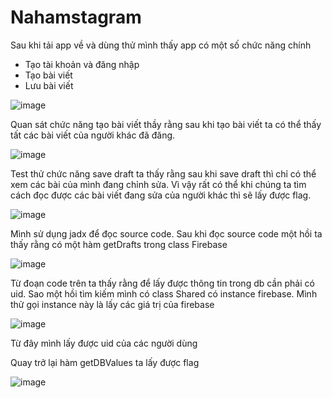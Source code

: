 # Nahamstagram

Sau khi tải app về và dùng thử mình thấy app có một số chức năng chính

* Tạo tài khoản và đăng nhập
* Tạo bài viết
* Lưu bài viết

![image](https://github.com/user-attachments/assets/9d15009d-f344-4b96-a8bf-29b75f5ee25e)

Quan sát chức năng tạo bài viết thầy rằng sau khi tạo bài viết ta có thể thấy tất các bài viết của người khác đã đăng. 

![image](https://github.com/user-attachments/assets/63c291c9-05cf-4351-a64b-74a6fdb0794d)

Test thử chức năng save draft ta thấy rằng sau khi save draft thì chỉ có thể xem các bài của mình đang chỉnh sửa. Vì vậy rất có thể khi chúng ta tìm cách đọc được các bài viết đang sửa của người khác thì sẽ lấy được flag.

![image](https://github.com/user-attachments/assets/667193ec-ae42-4938-b691-2fae6993584c)

Mình sử dụng jadx để đọc source code. Sau khi đọc source code một hồi ta thấy rằng có một hàm getDrafts trong class Firebase

![image](https://github.com/user-attachments/assets/ae83b274-ba56-402f-9244-fe726237b3d0)

Từ đoạn code trên ta thấy rằng để lấy được thông tin trong db cần phải có uid. Sao một hồi tìm kiếm mình có class Shared có instance firebase. Mình thử gọi instance này là lấy các giá trị của firebase

![image](https://github.com/user-attachments/assets/227828bd-d0e1-4876-a58f-d580a1b2632f)

Từ đây mình lấy được uid của các người dùng

Quay trở lại hàm getDBValues ta lấy được flag 

![image](https://github.com/user-attachments/assets/41cf6553-e261-46e0-8697-8f1c03084f67)




